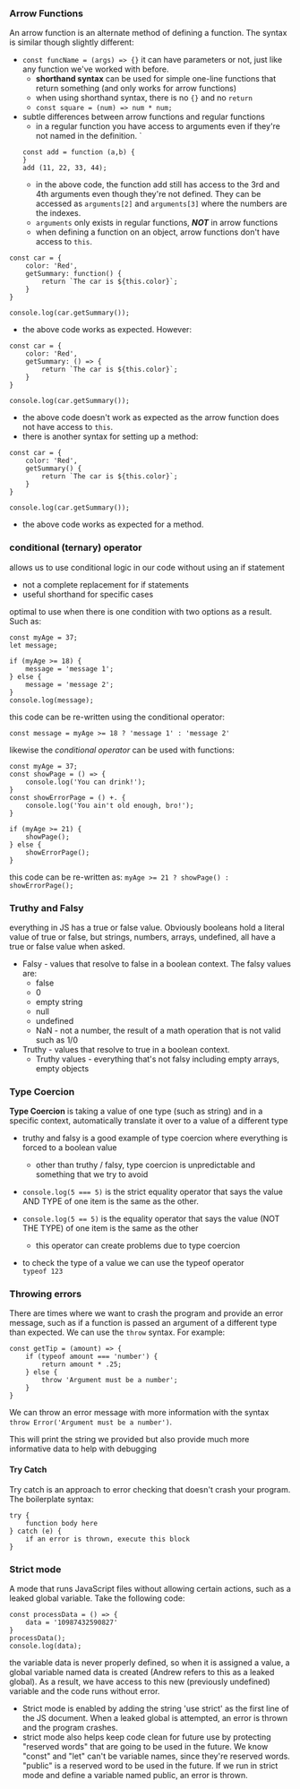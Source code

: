 ### Arrow Functions  
An arrow function is an alternate method of defining a function.  The syntax is similar though slightly different:
* `const funcName = (args) => {}`  it can have parameters or not, just like any function we've worked with before.
    * **shorthand syntax** can be used for simple one-line functions that return something (and only works for arrow functions)
    * when using shorthand syntax, there is no `{}` and no `return`
    * `const square = (num) => num * num;`
* subtle differences between arrow functions and regular functions
    * in a regular function you have access to arguments even if they're not named in the definition.  `
    ```
    const add = function (a,b) {
    }
    add (11, 22, 33, 44);
    ```
    * in the above code, the function add still has access to the 3rd and 4th arguments even though they're not defined.  They can be accessed as `arguments[2]` and `arguments[3]` where the numbers are the indexes.
    * `arguments` only exists in regular functions, ***NOT*** in arrow functions
    * when defining a function on an object, arrow functions don't have access to `this`.
```
const car = {
    color: 'Red',
    getSummary: function() {
        return `The car is ${this.color}`;
    }
}

console.log(car.getSummary());
```
* the above code works as expected.  However:
```
const car = {
    color: 'Red',
    getSummary: () => {
        return `The car is ${this.color}`;
    }
}

console.log(car.getSummary());
```
* the above code doesn't work as expected as the arrow function does not have access to `this`.
* there is another syntax for setting up a method:
```
const car = {
    color: 'Red',
    getSummary() {
        return `The car is ${this.color}`;
    }
}

console.log(car.getSummary());
```
* the above code works as expected for a method.

### conditional (ternary) operator  
allows us to use conditional logic in our code without using an if statement
* not a complete replacement for if statements
* useful shorthand for specific cases  

optimal to use when there is one condition with two options as a result.  Such as:  

```
const myAge = 37;
let message;

if (myAge >= 18) {
    message = 'message 1';    
} else {
    message = 'message 2';
}
console.log(message);
```  

this code can be re-written using the conditional operator:  

`const message = myAge >= 18 ? 'message 1' : 'message 2'`

likewise the _conditional operator_ can be used with functions:

```
const myAge = 37;
const showPage = () => {
    console.log('You can drink!');
}
const showErrorPage = () +. {
    console.log('You ain't old enough, bro!');
}

if (myAge >= 21) {
    showPage();
} else {
    showErrorPage();
}
```  

this code can be re-written as:
`myAge >= 21 ? showPage() : showErrorPage();`

### Truthy and Falsy  
everything in JS has a true or false value.  Obviously booleans hold a literal value of true or false, but strings, numbers, arrays, undefined, all have a true or false value when asked.

* Falsy - values that resolve to false in a boolean context.  The falsy values are:
    * false
    * 0
    * empty string
    * null
    * undefined
    * NaN - not a number, the result of a math operation that is not valid such as 1/0
* Truthy - values that resolve to true in a boolean context.  
    * Truthy values - everything that's not falsy including empty arrays, empty objects

### Type Coercion
**Type Coercion** is taking a value of one type (such as string) and in a specific context, automatically translate it over to a value of a different type
* truthy and falsy is a good example of type coercion where everything is forced to a boolean value
    * other than truthy / falsy, type coercion is unpredictable and something that we try to avoid
* `console.log(5 === 5)` is the strict equality operator that says the value AND TYPE of one item is the same as the other.  
* `console.log(5 == 5)` is the equality operator that says the value (NOT THE TYPE) of one item is the same as the other
    * this operator can create problems due to type coercion

* to check the type of a value we can use the typeof operator  
`typeof 123`

### Throwing errors  
There are times where we want to crash the program and provide an error message, such as if a function is passed an argument of a different type than expected.  We can use the `throw` syntax.  For example:  

```
const getTip = (amount) => {
    if (typeof amount === 'number') {
        return amount * .25;
    } else {
        throw 'Argument must be a number';
    }
}
```  

We can throw an error message with more information with the syntax  
 `throw Error('Argument must be a number')`.  
 
 This will print the string we provided but also provide much more informative data to help with debugging  
 #### Try Catch  
 Try catch is an approach to error checking that doesn't crash your program.  The boilerplate syntax:  

 ```
 try {
     function body here
 } catch (e) {
     if an error is thrown, execute this block
 }
 ```

### Strict mode
A mode that runs JavaScript files without allowing certain actions, such as a leaked global variable.  Take the following code:  
```
const processData = () => {
    data = '10987432590827'
}
processData();
console.log(data);
```  

the variable data is never properly defined, so when it is assigned a value, a global variable named data is created (Andrew refers to this as a leaked global).  As a result, we have access to this new (previously undefined) variable and the code runs without error.

* Strict mode is enabled by adding the string 'use strict' as the first line of the JS document.  When a leaked global is attempted, an error is thrown and the program crashes.
* strict mode also helps keep code clean for future use by protecting "reserved words" that are going to be used in the future.  We know "const" and "let" can't be variable names, since they're reserved words.  "public" is a reserved word to be used in the future.  If we run in strict mode and define a variable named public, an error is thrown.